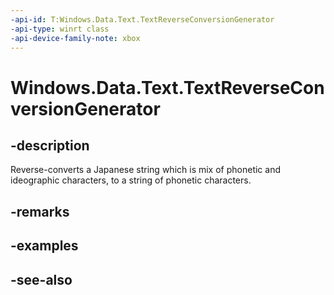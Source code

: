 ```yaml
---
-api-id: T:Windows.Data.Text.TextReverseConversionGenerator
-api-type: winrt class
-api-device-family-note: xbox
---
```


<!-- Class syntax.
public class TextReverseConversionGenerator : Windows.Data.Text.ITextReverseConversionGenerator, Windows.Data.Text.ITextReverseConversionGenerator2
-->

# Windows.Data.Text.TextReverseConversionGenerator

## -description
Reverse-converts a Japanese string which is mix of phonetic and ideographic characters, to a string of phonetic characters.

## -remarks

## -examples

## -see-also
